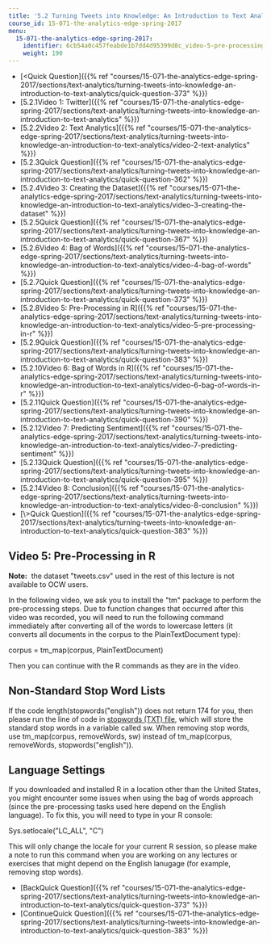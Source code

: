 ```yaml
---
title: '5.2 Turning Tweets into Knowledge: An Introduction to Text Analytics'
course_id: 15-071-the-analytics-edge-spring-2017
menu:
  15-071-the-analytics-edge-spring-2017:
    identifier: 6cb54a0c457feabde1b7dd4d95399d8c_video-5-pre-processing-in-r
    weight: 190
---
```

*   [<Quick Question]({{% ref "courses/15-071-the-analytics-edge-spring-2017/sections/text-analytics/turning-tweets-into-knowledge-an-introduction-to-text-analytics/quick-question-373" %}})
*   [5.2.1Video 1: Twitter]({{% ref "courses/15-071-the-analytics-edge-spring-2017/sections/text-analytics/turning-tweets-into-knowledge-an-introduction-to-text-analytics" %}})
*   [5.2.2Video 2: Text Analytics]({{% ref "courses/15-071-the-analytics-edge-spring-2017/sections/text-analytics/turning-tweets-into-knowledge-an-introduction-to-text-analytics/video-2-text-analytics" %}})
*   [5.2.3Quick Question]({{% ref "courses/15-071-the-analytics-edge-spring-2017/sections/text-analytics/turning-tweets-into-knowledge-an-introduction-to-text-analytics/quick-question-362" %}})
*   [5.2.4Video 3: Creating the Dataset]({{% ref "courses/15-071-the-analytics-edge-spring-2017/sections/text-analytics/turning-tweets-into-knowledge-an-introduction-to-text-analytics/video-3-creating-the-dataset" %}})
*   [5.2.5Quick Question]({{% ref "courses/15-071-the-analytics-edge-spring-2017/sections/text-analytics/turning-tweets-into-knowledge-an-introduction-to-text-analytics/quick-question-367" %}})
*   [5.2.6Video 4: Bag of Words]({{% ref "courses/15-071-the-analytics-edge-spring-2017/sections/text-analytics/turning-tweets-into-knowledge-an-introduction-to-text-analytics/video-4-bag-of-words" %}})
*   [5.2.7Quick Question]({{% ref "courses/15-071-the-analytics-edge-spring-2017/sections/text-analytics/turning-tweets-into-knowledge-an-introduction-to-text-analytics/quick-question-373" %}})
*   [5.2.8Video 5: Pre-Processing in R]({{% ref "courses/15-071-the-analytics-edge-spring-2017/sections/text-analytics/turning-tweets-into-knowledge-an-introduction-to-text-analytics/video-5-pre-processing-in-r" %}})
*   [5.2.9Quick Question]({{% ref "courses/15-071-the-analytics-edge-spring-2017/sections/text-analytics/turning-tweets-into-knowledge-an-introduction-to-text-analytics/quick-question-383" %}})
*   [5.2.10Video 6: Bag of Words in R]({{% ref "courses/15-071-the-analytics-edge-spring-2017/sections/text-analytics/turning-tweets-into-knowledge-an-introduction-to-text-analytics/video-6-bag-of-words-in-r" %}})
*   [5.2.11Quick Question]({{% ref "courses/15-071-the-analytics-edge-spring-2017/sections/text-analytics/turning-tweets-into-knowledge-an-introduction-to-text-analytics/quick-question-390" %}})
*   [5.2.12Video 7: Predicting Sentiment]({{% ref "courses/15-071-the-analytics-edge-spring-2017/sections/text-analytics/turning-tweets-into-knowledge-an-introduction-to-text-analytics/video-7-predicting-sentiment" %}})
*   [5.2.13Quick Question]({{% ref "courses/15-071-the-analytics-edge-spring-2017/sections/text-analytics/turning-tweets-into-knowledge-an-introduction-to-text-analytics/quick-question-395" %}})
*   [5.2.14Video 8: Conclusion]({{% ref "courses/15-071-the-analytics-edge-spring-2017/sections/text-analytics/turning-tweets-into-knowledge-an-introduction-to-text-analytics/video-8-conclusion" %}})
*   [\\>Quick Question]({{% ref "courses/15-071-the-analytics-edge-spring-2017/sections/text-analytics/turning-tweets-into-knowledge-an-introduction-to-text-analytics/quick-question-383" %}})

Video 5: Pre-Processing in R
----------------------------

**Note:**  the dataset "tweets.csv" used in the rest of this lecture is not available to OCW users.

In the following video, we ask you to install the "tm" package to perform the pre-processing steps. Due to function changes that occurred after this video was recorded, you will need to run the following command immediately after converting all of the words to lowercase letters (it converts all documents in the corpus to the PlainTextDocument type):

corpus \= tm\_map(corpus, PlainTextDocument)

Then you can continue with the R commands as they are in the video.

Non-Standard Stop Word Lists
----------------------------

If the code length(stopwords("english")) does not return 174 for you, then please run the line of code in [stopwords (TXT) file](./resolveuid/cdd1dacd338e534632e1cc15dec3e47d), which will store the standard stop words in a variable called sw. When removing stop words, use tm\_map(corpus, removeWords, sw) instead of tm\_map(corpus, removeWords, stopwords("english")). 

Language Settings
-----------------

If you downloaded and installed R in a location other than the United States, you might encounter some issues when using the bag of words approach (since the pre-processing tasks used here depend on the English language). To fix this, you will need to type in your R console:

Sys.setlocale("LC\_ALL", "C")

This will only change the locale for your current R session, so please make a note to run this command when you are working on any lectures or exercises that might depend on the English lanugage (for example, removing stop words).

*   [BackQuick Question]({{% ref "courses/15-071-the-analytics-edge-spring-2017/sections/text-analytics/turning-tweets-into-knowledge-an-introduction-to-text-analytics/quick-question-373" %}})
*   [ContinueQuick Question]({{% ref "courses/15-071-the-analytics-edge-spring-2017/sections/text-analytics/turning-tweets-into-knowledge-an-introduction-to-text-analytics/quick-question-383" %}})